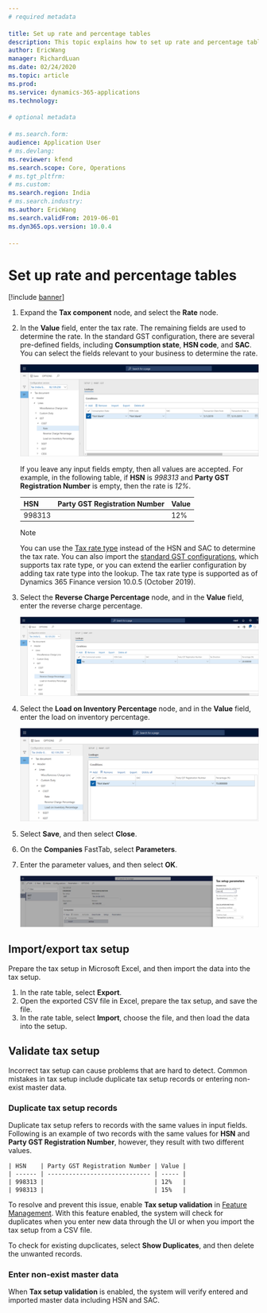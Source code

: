 ```yaml
---
# required metadata

title: Set up rate and percentage tables
description: This topic explains how to set up rate and percentage tables.
author: EricWang
manager: RichardLuan
ms.date: 02/24/2020
ms.topic: article
ms.prod: 
ms.service: dynamics-365-applications
ms.technology: 

# optional metadata

# ms.search.form: 
audience: Application User
# ms.devlang: 
ms.reviewer: kfend
ms.search.scope: Core, Operations
# ms.tgt_pltfrm: 
# ms.custom: 
ms.search.region: India
# ms.search.industry: 
ms.author: EricWang
ms.search.validFrom: 2019-06-01
ms.dyn365.ops.version: 10.0.4

---
```


# Set up rate and percentage tables

[!include [banner](../includes/banner.md)]

1. Expand the **Tax component** node, and select the **Rate** node.
2. In the **Value** field, enter the tax rate. The remaining fields are used to determine the rate. In the standard GST configuration, there are several pre-defined fields, including **Consumption state**, **HSN code**, and **SAC**. You can select the fields relevant to your business to determine the rate. 

    ![Tax rates](media/tax-rate.png)

    If you leave any input fields empty, then all values are accepted. For example, in the following table, if **HSN** is *998313* and  **Party GST Registration Number** is empty, then the rate is *12%*. 

     | HSN    | Party GST Registration Number | Value |
     | ------ | ----------------------------- | ----- |
     | 998313 |                               | 12%   |

     > [!NOTE]
     > You can use the [Tax rate type](apac-ind-GST-create-tax-rate-type.md) instead of the HSN and SAC to determine the tax rate. You can also import the [standard GST configurations](apac-ind-gst.md#gst-configurations), which supports tax rate type, or you can extend the earlier configuration by adding tax rate type into the lookup. The tax rate type is supported as of Dynamics 365 Finance version 10.0.5 (October 2019).

3. Select the **Reverse Charge Percentage** node, and in the **Value** field, enter the reverse charge percentage.

    ![Reverse charge percentage](media/reverse-charge.png)

4. Select the **Load on Inventory Percentage** node, and in the **Value** field, enter the load on inventory percentage.

    ![Load on inventory percentage](media/load-on-invertory.png)

5. Select **Save**, and then select **Close**.
6. On the **Companies** FastTab, select **Parameters**.
7. Enter the parameter values, and then select **OK**.

    ![Tax setup parameters dialog box](media/tax-parameter_upd.png)

## Import/export tax setup

Prepare the tax setup in Microsoft Excel, and then import the data into the tax setup. 

1. In the rate table, select **Export**. 
2. Open the exported CSV file in Excel, prepare the tax setup, and save the file.
3. In the rate table, select **Import**, choose the file, and then load the data into the setup.

## Validate tax setup

Incorrect tax setup can cause problems that are hard to detect. Common mistakes in tax setup include duplicate tax setup records or entering non-exist master data. 

### Duplicate tax setup records

Duplicate tax setup refers to records with the same values in input fields. Following is an example of two records with the same values for **HSN** and **Party GST Registration Number**, however, they result with two different values.

    | HSN    | Party GST Registration Number | Value |
    | ------ | ----------------------------- | ----- |
    | 998313 |                               | 12%   |
    | 998313 |                               | 15%   |

To resolve and prevent this issue, enable **Tax setup validation** in [Feature Management](../../fin-ops-core/fin-ops/get-started/feature-management/feature-management-overview.md). With this feature enabled, the system will check for duplicates when you enter new data through the UI or when you import the tax setup from a CSV file. 

To check for existing dupclicates, select **Show Duplicates**, and then delete the unwanted records.

### Enter non-exist master data

When **Tax setup validation** is enabled, the system will verify entered and imported master data including HSN and SAC.
